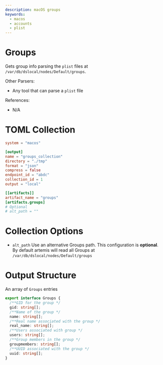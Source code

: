 ```yaml
---
description: macOS groups
keywords:
  - macos
  - accounts
  - plist
---
```


# Groups

Gets group info parsing the `plist` files at
`/var/db/dslocal/nodes/Default/groups`.

Other Parsers:

- Any tool that can parse a `plist` file

References:

- N/A

# TOML Collection

```toml
system = "macos"

[output]
name = "groups_collection"
directory = "./tmp"
format = "json"
compress = false
endpoint_id = "abdc"
collection_id = 1
output = "local"

[[artifacts]]
artifact_name = "groups"
[artifacts.groups]
# Optional
# alt_path = ""
```

# Collection Options

- `alt_path` Use an alternative Groups path. This configuration is **optional**.
  By default artemis will read all Groups at
  `/var/db/dslocal/nodes/Default/groups`

# Output Structure

An array of `Groups` entries

```typescript
export interface Groups {
  /**GID for the group */
  gid: string[];
  /**Name of the group */
  name: string[];
  /**Real name associated with the group */
  real_name: string[];
  /**Users associated with group */
  users: string[];
  /**Group members in the group */
  groupmembers: string[];
  /**UUID associated with the group */
  uuid: string[];
}
```
